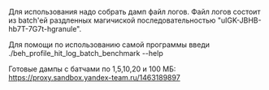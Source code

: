 Для использования надо собрать дамп файл логов. Файл логов состоит из batch'ей раздленных магичиской последовательностью "uIGK-JBHB-hb7T-7G7t-hgranule".

Для помощи по использованию самой программы введи ./beh_profile_hit_log_batch_benchmark --help

Готовые дампы с батчами по 1,5,10,20 и 100 МБ: https://proxy.sandbox.yandex-team.ru/1463189897